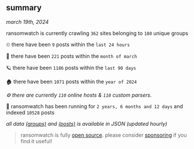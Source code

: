 
## summary
_march 19th, 2024_

ransomwatch is currently crawling `362` sites belonging to `180` unique groups

⏲ there have been `9` posts within the `last 24 hours`

🦈 there have been `221` posts within the `month of march`

🪐 there have been `1186` posts within the `last 90 days`

🏚 there have been `1071` posts within the `year of 2024`

_⚙️ there are currently `110` online hosts & `110` custom parsers._

🦕 ransomwatch has been running for `2 years, 6 months and 12 days` and indexed `10528` posts

_all data  [(groups)](http://ransomwhat.telemetry.ltd/groups) and [(posts)](http://ransomwhat.telemetry.ltd/posts) is available in JSON (updated hourly)_

> ransomwatch is fully [open source](https://github.com/joshhighet/ransomwatch#ransomwatch--). please consider [sponsoring](https://github.com/sponsors/joshhighet) if you find it useful!
